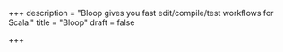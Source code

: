 +++
description = "Bloop gives you fast edit/compile/test workflows for Scala."
title = "Bloop"
draft = false

+++
